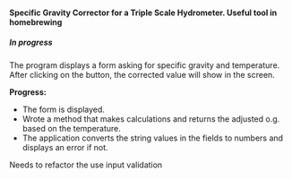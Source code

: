 #### Specific Gravity Corrector for a Triple Scale Hydrometer. Useful tool in homebrewing

##### In progress  

The program displays a form asking for specific gravity and temperature. After clicking on the button, the corrected value will show in the screen.


**Progress:** 
- The form is displayed.  
- Wrote a method that makes calculations and returns the adjusted o.g. based on the temperature.  
- The application converts the string values in the fields to numbers and displays an error if not.


Needs to refactor the use input validation